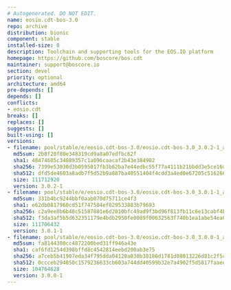 ```yaml
---
# Autogenerated. DO NOT EDIT.
name: eosio.cdt-bos-3.0
repo: archive
distribution: bionic
component: stable
installed-size: 0
description: Toolchain and supporting tools for the EOS.IO platform
homepage: https://github.com/boscore/bos.cdt
maintainer: support@boscore.io
section: devel
priority: optional
architecture: amd64
pre-depends: []
depends: []
conflicts:
- eosio.cdt
breaks: []
replaces: []
suggests: []
built-using: []
versions:
- filename: pool/stable/e/eosio.cdt-bos-3.0/eosio.cdt-bos-3.0_3.0.2-1_amd64.deb
  md5sum: 2b8f20f80e348319cd9a8a07edfbc62f
  sha1: 48474605c34089357c1a096caacaf2b43e384902
  sha256: 7399e53030d3b0595017fb3b62ba7e44edbc55f77a4111b21bbdd3e5ce16d184
  sha512: dfd5de4603a8adb7f5d52b9a887ba40551404f4cdd3a4ed0e67205c51626612fca8f1db534d02146e33ec3682efa01ada60584895a25e940975ebc48676fd3aa
  size: 111712920
  version: 3.0.2-1
- filename: pool/stable/e/eosio.cdt-bos-3.0/eosio.cdt-bos-3.0_3.0.1-1_amd64.deb
  md5sum: 331b4bc9244bbf0aab070d75711ce4f3
  sha1: e62db0817960cd51f747504ef029533883b79693
  sha256: c2a9ee8b6b48c51587801e6d2010bfc49ad9f3bd96f813fb11c6e13cabf4bc41
  sha512: f3da3af5b5d632351179e4bdb2950fe0089f00632563f740b1ea1abe54ea606247fd37485f6d4c41d851d7e69aab540f07292b6043dbaa1e3e7f1bb37752a4f7
  size: 111706432
  version: 3.0.1-1
- filename: pool/stable/e/eosio.cdt-bos-3.0/eosio.cdt-bos-3.0_3.0.0-1_amd64.deb
  md5sum: fa8144300cc4872200bed31ff946a43e
  sha1: caf6fd1254d398bffd8c4542814eebd200ab3e75
  sha256: a7ceb5b41907eda34f795dda04128a030b38186d1781d08013226d81c2f5c1a5
  sha512: 0ccceb294850c1579236633cb603a744dd40599b32e7a4902f5d5817faaee20a590988bd7eec99d5db3b3a72984b61dbd50756a66fdc96d7ca6c2585b342cd8f
  size: 104764628
  version: 3.0.0-1
---
```

